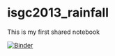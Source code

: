 # isgc2013_rainfall

This is my first shared notebook

[![Binder](https://replay.notebooks.egi.eu/badge_logo.svg)](https://replay.notebooks.egi.eu/v2/gh/glarocca/ISGC2023_rainfall.git/HEAD)

